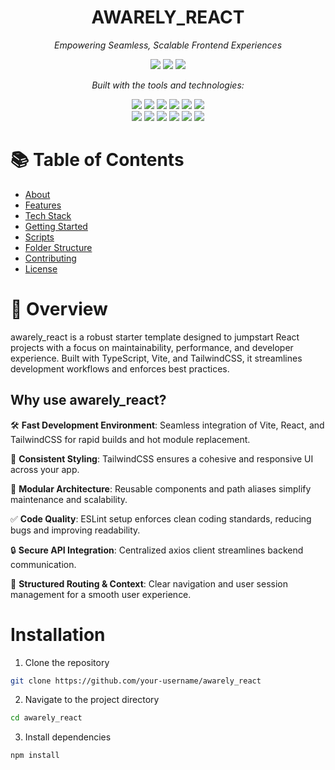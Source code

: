 <h1 align="center">AWARELY_REACT</h1>

<p align="center">
  <em>Empowering Seamless, Scalable Frontend Experiences</em>
</p>

<p align="center">
  <img src="https://img.shields.io/github/last-commit/your-username/awarely_react?style=flat-square&logo=github&label=last%20commit" />
  <img src="https://img.shields.io/badge/typescript-96.5%25-blue?style=flat-square&logo=typescript" />
  <img src="https://img.shields.io/badge/languages-4-blue?style=flat-square" />
</p>

<p align="center">
  <em>Built with the tools and technologies:</em>
</p>

<p align="center">
  <img src="https://img.shields.io/badge/JSON-000?style=flat-square&logo=json&logoColor=white" />
  <img src="https://img.shields.io/badge/Markdown-000?style=flat-square&logo=markdown&logoColor=white" />
  <img src="https://img.shields.io/badge/npm-CB3837?style=flat-square&logo=npm&logoColor=white" />
  <img src="https://img.shields.io/badge/Autoprefixer-EF4444?style=flat-square&logo=autoprefixer&logoColor=white" />
  <img src="https://img.shields.io/badge/PostCSS-DD3A0A?style=flat-square&logo=postcss&logoColor=white" />
  <img src="https://img.shields.io/badge/Prettier-F7B93E?style=flat-square&logo=prettier&logoColor=black" />
  <br />
  <img src="https://img.shields.io/badge/JavaScript-F7DF1E?style=flat-square&logo=javascript&logoColor=black" />
  <img src="https://img.shields.io/badge/React-61DAFB?style=flat-square&logo=react&logoColor=black" />
  <img src="https://img.shields.io/badge/TypeScript-3178C6?style=flat-square&logo=typescript&logoColor=white" />
  <img src="https://img.shields.io/badge/Vite-646CFF?style=flat-square&logo=vite&logoColor=white" />
  <img src="https://img.shields.io/badge/ESLint-4B32C3?style=flat-square&logo=eslint&logoColor=white" />
  <img src="https://img.shields.io/badge/Axios-5A29E4?style=flat-square&logo=axios&logoColor=white" />
</p>
<h1>📚 Table of Contents</h1>

- [About](#about)
- [Features](#features)
- [Tech Stack](#tech-stack)
- [Getting Started](#getting-started)
- [Scripts](#scripts)
- [Folder Structure](#folder-structure)
- [Contributing](#contributing)
- [License](#license)

<h1>🧠 Overview</h1>
awarely_react is a robust starter template designed to jumpstart React projects with a focus on maintainability, performance, and developer experience. Built with TypeScript, Vite, and TailwindCSS, it streamlines development workflows and enforces best practices.

<h2>
  Why use awarely_react?
</h2> 

🛠️ **Fast Development Environment**: Seamless integration of Vite, React, and TailwindCSS for rapid builds and hot module replacement.

🎨 **Consistent Styling**: TailwindCSS ensures a cohesive and responsive UI across your app.

🧱 **Modular Architecture**: Reusable components and path aliases simplify maintenance and scalability.

✅ **Code Quality**: ESLint setup enforces clean coding standards, reducing bugs and improving readability.

🔒 **Secure API Integration**: Centralized axios client streamlines backend communication.

🧭 **Structured Routing & Context**: Clear navigation and user session management for a smooth user experience.


# Installation
1. Clone the repository

```bash
git clone https://github.com/your-username/awarely_react
```

2. Navigate to the project directory

```bash
cd awarely_react
```

3. Install dependencies

```bash
npm install
```
